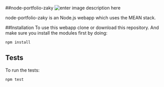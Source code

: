 ##node-portfolio-zaky 
![enter image description here](https://travis-ci.org/superzaky/node-portfolio-zaky.svg?branch=master)

node-portfolio-zaky is an Node.js webapp which uses the MEAN stack.

##Installation
To use this webapp clone or download this repository. And make sure you install the modules first by doing:

    npm install

## Tests
To run the tests:

    npm test

